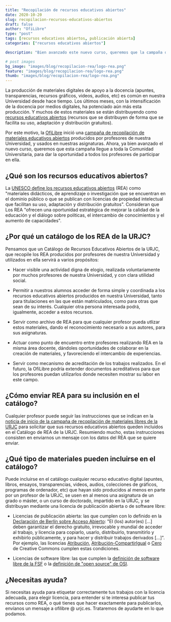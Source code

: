 ```yaml
---
title: "Recopilación de recursos educativos abiertos"
date: 2020-10-20
slug: recopilacion-recursos-educativos-abiertos
draft: false
author: "OfiLibre"
type: "post"
tags: [recursos educativos abiertos, publicación abierta]
categories: ["recursos educativos abiertos"]

description: "Bien avanzado este nuevo curso, queremos que la campaña de recopilación de recursos educativos abiertos producidos por profesores de la URJC llegue a toda la Comunidad Universitaria, y así dar a todos los profesores la oportunidad de participar en ella."

# post images 
bg_image: "images/blog/recopilacion-rea/logo-rea.png"
feature: "images/blog/recopilacion-rea/logo-rea.png"
thumb: "images/blog/recopilacion-rea/logo-rea.png"
---
```

La producción de materiales digitales de apoyo a la docencia (apuntes, transparencias, recursos gráficos, videos, audios, etc) es común en nuestra Universidad desde hace tiempo. Los últimos meses, con la intensificación de la docencia por medios digitales, ha potenciado aún más esta producción. Y muchos de estos materiales se están distribuyendo como [recursos educativos abiertos](https://es.unesco.org/themes/tic-educacion/rea) (recursos que se distribuyen de forma que se facilita su uso, adaptación y distribución gratuitos).

Por este motivo, la [OfiLibre](https://urjc.es/ofilibre) inició una [campaña de recopilación de materiales educativos abiertos](/blog/catalogo-materiales-libres/) producidos por profesores de nuestra Universidad, y usados en nuestras asignaturas. Ahora, ya bien avanzado el nuevo curso, queremos que esta campaña llegue a toda la Comunidad Universitaria, para dar la oportunidad a todos los profesores de participar en ella.

## ¿Qué son los recursos educativos abiertos?

La [UNESCO define los recursos educativos abiertos](https://es.unesco.org/themes/tic-educacion/rea) (REA) como "materiales didácticos, de aprendizaje o investigación que se encuentran en el dominio público o que se publican con licencias de propiedad intelectual que facilitan su uso, adaptación y distribución gratuitos". Consideran que Los REA "ofrecen una oportunidad estratégica de mejorar la calidad de la educación y el diálogo sobre políticas, el intercambio de conocimientos y el aumento de capacidades".

## ¿Por qué un catálogo de los REA de la URJC?

Pensamos que un Catálogo de Recursos Educativos Abiertos de la URJC, que recopile los REA producidos por profesores de nuestra Universidad y utilizados en ella servirá a varios propósitos:

* Hacer visible una actividad digna de elogio, realizada voluntariamente por muchos profesores de nuestra Universidad, y con clara utilidad social.

* Permitir a nuestros alumnos acceder de forma simple y coordinada a los recursos educativos abiertos producidos en nuestra Universidad, tanto para titulaciones en las que están matriculados, como para otras que sean de su interés. Cualquier otra persona interesada podrá, igualmente, acceder a estos recursos.

* Servir como archivo de REA para que cualquier profesor pueda utlizar estos materiales, dando el reconocimiento necesario a sus autores, para sus asignaturas.

* Actuar como punto de encuentro entre profesores realizando REA en la misma área docente, dándoles oportunidades de colaborar en la creación de materiales, y favoreciendo el intercambio de experiencias.

* Servir como mecanismo de acreditación de los trabajos realizados. En el futuro, la OfiLibre podría extender documentos acreditativos para que los profesores puedan utilizarlos donde necesiten mostrar su labor en este campo.

## ¿Cómo enviar REA para su inclusión en el catálogo?

Cualquier profesor puede seguir las instrucciones que se indican en la [noticia de inicio de la campaña de recopilación de materiales libres de la URJC](/blog/catalogo-materiales-libres/) para solicitar que sus recursos educativos abiertos queden incluidos en el Catálogo de REA de la URJC. Resumiendo mucho, estas instrucciones consisten en enviarnos un mensaje con los datos del REA que se quiere enviar.

## ¿Qué tipo de materiales pueden incluirse en el catálogo?

Puede incluirse en el catálogo cualquier recurso educativo digital (apuntes, libros, ensayos, transparencias, videos, audios, colecciones de gráficos, programas de ordenador, etc) que hayan sido producidos al menos en parte por un profesor de la URJC, se usen en al menos una asignatura de un grado o máster, o un curso de doctorado, impartido en la URJC, y se distribuyan mediante una licencia de publicación abierta o de software libre:

* Licencias de publicación abierta: las que cumplen con lo definido en la [Declaración de Berlín sobre Acceso Abierto](https://openaccess.mpg.de/Berlin-Declaration): "El (los) autor(es) \[...\] deben garantizar el derecho gratuito, irrevocable y mundial de acceder al trabajo, y licencia para copiarlo, usarlo, distribuirlo, transmitirlo y exhibirlo públicamente, y para hacer y distribuir trabajos derivados \[…\]". Por ejemplo, las licencias [Atribución](https://creativecommons.org/licenses/by/4.0/deed.es), [Atribución-CompartirIgual](https://creativecommons.org/licenses/by-sa/4.0/deed.es) o [Cero](https://creativecommons.org/publicdomain/zero/1.0/) de Creative Commons cumplen estas condiciones.

* Licencias de software libre: las que cumplen la [definición de software libre de la FSF](https://www.gnu.org/philosophy/free-sw.html) o la [definición de "open source" de OSI](https://opensource.org/osd).

## ¿Necesitas ayuda?

Si necesitas ayuda para etiquetar correctamente tus trabajos con la licencia adecuada, para elegir licencia, para entender si te interesa publicar tus recursos como REA, o qué tienes que hacer exactamente para publicarlos, envíanos un mensaje a ofilibre @ urjc.es. Trataremos de ayudarte en lo que podamos.